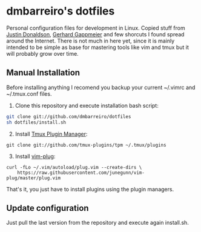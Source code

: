 # dmbarreiro's dotfiles

Personal configuration files for development in Linux. Copied stuff from [Justin Donaldson](https://github.com/jdonaldson/dotfiles), [Gerhard Gappmeier](https://github.com/gergap/vim) and few shorcuts I found spread around the Internet. There is not much in here yet, since it is mainly intended to be simple as base for mastering tools like vim and tmux but it will probably grow over time.

## Manual Installation

Before installing anything I recomend you backup your current ~/.vimrc and ~/.tmux.conf files.

1. Clone this repository and execute installation bash script:

```bash
git clone git://github.com/dmbarreiro/dotfiles
sh dotfiles/install.sh
``` 

2. Install [Tmux Plugin Manager](https://github.com/tmux-plugins/tpm):

```
git clone git://github.com/tmux-plugins/tpm ~/.tmux/plugins
```

3. Install [vim-plug](https://github.com/junegunn/vim-plug):

```
curl -fLo ~/.vim/autoload/plug.vim --create-dirs \
    https://raw.githubusercontent.com/junegunn/vim-plug/master/plug.vim
```

That's it, you just have to install plugins using the plugin managers.

## Update configuration

Just pull the last version from the repository and execute again install.sh.
